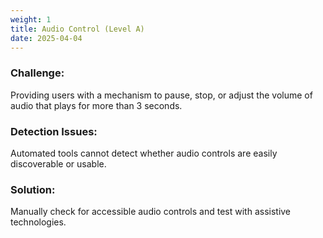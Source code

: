 ```yaml
---
weight: 1
title: Audio Control (Level A)
date: 2025-04-04
---
```

### Challenge:
Providing users with a mechanism to pause, stop, or adjust the volume of audio that plays for more than 3 seconds.
### Detection Issues: 
Automated tools cannot detect whether audio controls are easily discoverable or usable.
### Solution: 
Manually check for accessible audio controls and test with assistive technologies.